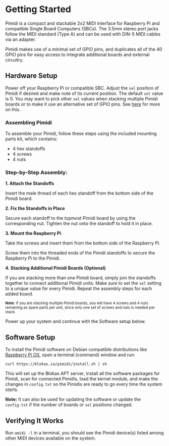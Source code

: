 # Getting Started

Pimidi is a compact and stackable 2x2 MIDI interface for Raspberry Pi and compatible Single Board Computers (SBCs). The 3.5mm stereo port jacks follow the MIDI standard (Type A) and can be used with DIN-5 MIDI cables via an adapter.

Pimidi makes use of a minimal set of GPIO pins, and duplicates all of the 40 GPIO pins for easy access to integrate additional boards and external circuitry.

## Hardware Setup

Power off your Raspberry Pi or compatible SBC. Adjust the `sel` position of Pimidi if desired and make note of its current position. The default `sel` value is 0. You may want to pick other `sel` values when stacking multiple Pimidi boards or to make it use an alternative set of GPIO pins. See [here](advanced-configuration.md) for more on this.

### Assembling Pimidi

To assemble your Pimidi, follow these steps using the included mounting parts kit, which contains:

* 4 hex standoffs
* 4 screws
* 4 nuts

### Step-by-Step Assembly:

**1. Attach the Standoffs**

Insert the male thread of each hex standoff from the bottom side of the Pimidi board.

**2. Fix the Standoffs in Place**

Secure each standoff to the topmost Pimidi board by using the corresponding nut. Tighten the nut onto the standoff to hold it in place.

**3. Mount the Raspberry Pi**

Take the screws and insert them from the bottom side of the Raspberry Pi.

Screw them into the threaded ends of the Pimidi standoffs to secure the Raspberry Pi to the Pimidi.

**4. Stacking Additional Pimidi Boards (Optional)**

If you are stacking more than one Pimidi board, simply join the standoffs together to connect additional Pimidi units. Make sure to set the `sel` setting to a unique value for every Pimidi. Repeat the assembly steps for each added board.

<small>**Note**: If you are stacking multiple Pimidi boards, you will have 4 screws and 4 nuts remaining as spare parts per unit, since only one set of screws and nuts is needed per stack.</small>

Power up your system and continue with the Software setup below.

## Software Setup

To install the Pimidi software on Debian compatible distributions like <a href="https://www.raspberrypi.org/downloads/raspberry-pi-os/" target="_blank">Raspberry Pi OS</a>, open a terminal (command) window and run:

```
curl https://blokas.io/pimidi/install.sh | sh
```

This will set up the Blokas APT server, install all the software packages for Pimidi, scan for connected Pimidis, load the kernel module, and make the changes in `config.txt` so the Pimidis are ready to go every time the system starts.

**Note:** It can also be used for updating the software or update the `config.txt` if the number of boards or `sel` positions changed.

## Verifying It Works

Run `amidi -l` in a terminal, you should see the Pimidi device(s) listed among other MIDI devices available on the system.
